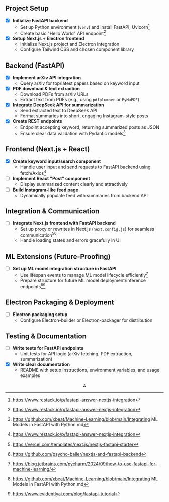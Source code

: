 ## Project Setup

- [x] **Initialize FastAPI backend**
  - Set up Python environment (`venv`) and install FastAPI, Uvicorn[^1]
  - Create basic "Hello World" API endpoint[^1]
- [x] **Setup Next.js + Electron frontend**
  - Initialize Next.js project and Electron integration
  - Configure Tailwind CSS and chosen component library

## Backend (FastAPI)

- [x] **Implement arXiv API integration**
  - Query arXiv for top/latest papers based on keyword input
- [x] **PDF download \& text extraction**
  - Download PDFs from arXiv URLs
  - Extract text from PDFs (e.g., using `pdfplumber` or `PyMuPDF`)
- [x] **Integrate DeepSeek API for summarization**
  - Send extracted text to DeepSeek API
  - Format summaries into short, engaging Instagram-style posts
- [x] **Create REST endpoints**
  - Endpoint accepting keyword, returning summarized posts as JSON
  - Ensure clear data validation with Pydantic models[^2]

## Frontend (Next.js + React)

- [x] **Create keyword input/search component**
  - Handle user input and send requests to FastAPI backend using fetch/Axios[^1]
- [ ] **Implement React "Post" component**
  - Display summarized content clearly and attractively
- [ ] **Build Instagram-like feed page**
  - Dynamically populate feed with summaries from backend API

## Integration \& Communication

- [ ] **Integrate Next.js frontend with FastAPI backend**
  - Set up proxy or rewrites in Next.js (`next.config.js`) for seamless communication[^3][^5]
  - Handle loading states and errors gracefully in UI

## ML Extensions (Future-Proofing)

- [ ] **Set up ML model integration structure in FastAPI**
  - Use lifespan events to manage ML model lifecycle efficiently[^6]
  - Prepare structure for future ML model deployment/inference endpoints[^2][^4]

## Electron Packaging \& Deployment

- [ ] **Electron packaging setup**
  - Configure Electron-builder or Electron-packager for distribution

## Testing \& Documentation

- [ ] **Write tests for FastAPI endpoints**
  - Unit tests for API logic (arXiv fetching, PDF extraction, summarization)
- [x] **Write clear documentation**
  - README with setup instructions, environment variables, and usage examples

<div style="text-align: center">⁂</div>

[^1]: <https://www.restack.io/p/fastapi-answer-nextjs-integration>
[^2]: <https://github.com/xbeat/Machine-Learning/blob/main/Integrating> ML Models in FastAPI with Python.md
[^3]: <https://vercel.com/templates/next.js/nextjs-fastapi-starter>
[^4]: <https://www.evidentlyai.com/blog/fastapi-tutorial>
[^5]: <https://github.com/psycho-baller/nextjs-and-fastapi-backend>
[^6]: <https://blog.jetbrains.com/pycharm/2024/09/how-to-use-fastapi-for-machine-learning/>
